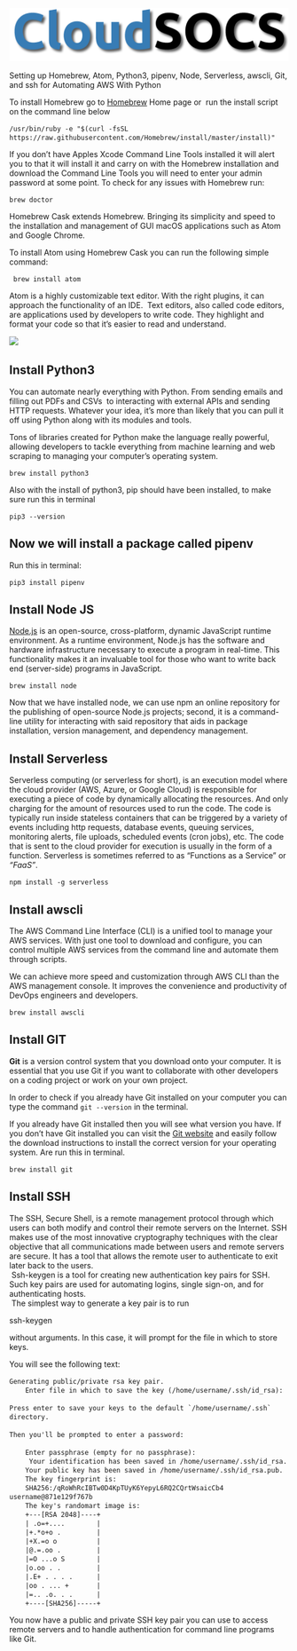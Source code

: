 ![CloudSOC logo](/pic/cloudsocs.png)

Setting up Homebrew, Atom, Python3, pipenv, Node, Serverless, awscli, Git, and ssh for Automating AWS With Python




To install Homebrew go to [Homebrew](http://brew.sh) Home page or  run the install script on the command line below
```
/usr/bin/ruby -e "$(curl -fsSL https://raw.githubusercontent.com/Homebrew/install/master/install)"
```
If you don’t have Apples Xcode Command Line Tools installed it will alert you to that it will install it and carry on with the Homebrew installation and download the Command Line Tools you will need to enter your admin password at some point.
To check for any issues with Homebrew run:
```
brew doctor
```
Homebrew Cask extends Homebrew. Bringing its simplicity and speed to the installation and management of GUI macOS applications such as Atom and Google Chrome.

To install Atom using Homebrew Cask you can run the following simple command:
```
 brew install atom
 ```
 Atom is a highly customizable text editor. With the right plugins, it can approach the functionality of an IDE.  Text editors, also called code editors, are applications used by developers to write code. They highlight and format your code so that it’s easier to read and understand.

 [![](https://1.bp.blogspot.com/-JYGztvQhMqc/YO3KEr8WGrI/AAAAAAAAAGE/5ZGuPa6xgqwik-AE6o8LQNsOGeIewrn7QCLcBGAsYHQ/w400-h249/open-atom-text-editor.png)](https://1.bp.blogspot.com/-JYGztvQhMqc/YO3KEr8WGrI/AAAAAAAAAGE/5ZGuPa6xgqwik-AE6o8LQNsOGeIewrn7QCLcBGAsYHQ/s1027/open-atom-text-editor.png)

 Install Python3
----------------
You can automate nearly everything with Python. From sending emails and filling out PDFs and CSVs  to interacting with external APIs and sending HTTP requests. Whatever your idea, it’s more than likely that you can pull it off using Python along with its modules and tools.

Tons of libraries created for Python make the language really powerful, allowing developers to tackle everything from machine learning and web scraping to managing your computer’s operating system.

```
brew install python3
```
Also with the install of python3, pip should have been installed, to make sure run this in terminal
```
pip3 --version
```
Now we will install a package called pipenv
-------------------------------------------
Run this in terminal: 
```
pip3 install pipenv
```
Install Node JS  
------------------------------------------
[Node.js](https://bootcamp.berkeley.edu/resources/coding/learn-node-js/introduction-to-node-js/) is an open-source, cross-platform, dynamic JavaScript runtime environment. As a runtime environment, Node.js has the software and hardware infrastructure necessary to execute a program in real-time. This functionality makes it an invaluable tool for those who want to write back end (server-side) programs in JavaScript.
```
brew install node
```
Now that we have installed node, we can use npm an online repository for the publishing of open-source Node.js projects; second, it is a command-line utility for interacting with said repository that aids in package installation, version management, and dependency management.

Install Serverless
-----------------------------
Serverless computing (or serverless for short), is an execution model where the cloud provider (AWS, Azure, or Google Cloud) is responsible for executing a piece of code by dynamically allocating the resources. And only charging for the amount of resources used to run the code. The code is typically run inside stateless containers that can be triggered by a variety of events including http requests, database events, queuing services, monitoring alerts, file uploads, scheduled events (cron jobs), etc. The code that is sent to the cloud provider for execution is usually in the form of a function. Serverless is sometimes referred to as “Functions as a Service” or _“_FaaS_”_.
```
npm install -g serverless
```
Install awscli
--------------
The AWS Command Line Interface (CLI) is a unified tool to manage your AWS services. With just one tool to download and configure, you can control multiple AWS services from the command line and automate them through scripts.

We can achieve more speed and customization through AWS CLI than the AWS management console. It improves the convenience and productivity of DevOps engineers and developers.
```
brew install awscli
```
Install GIT
-----------
**Git** is a version control system that you download onto your computer. It is essential that you use Git if you want to collaborate with other developers on a coding project or work on your own project.

In order to check if you already have Git installed on your computer you can type the command `git --version` in the terminal.

If you already have Git installed then you will see what version you have. If you don’t have Git installed you can visit the [Git website](https://git-scm.com/) and easily follow the download instructions to install the correct version for your operating system. Are run this in terminal.
```
brew install git
```
Install SSH
-----------
The SSH, Secure Shell, is a remote management protocol through which users can both modify and control their remote servers on the Internet. SSH makes use of the most innovative cryptography techniques with the clear objective that all communications made between users and remote servers are secure. It has a tool that allows the remote user to authenticate to exit later back to the users.  
 Ssh-keygen is a tool for creating new authentication key pairs for SSH. Such key pairs are used for automating logins, single sign-on, and for authenticating hosts.  
 The simplest way to generate a key pair is to run

 ssh-keygen

without arguments. In this case, it will prompt for the file in which to store keys.

You will see the following text:
```
Generating public/private rsa key pair.
    Enter file in which to save the key (/home/username/.ssh/id_rsa):

Press enter to save your keys to the default `/home/username/.ssh` directory.

Then you'll be prompted to enter a password:

    Enter passphrase (empty for no passphrase):
     Your identification has been saved in /home/username/.ssh/id_rsa.
    Your public key has been saved in /home/username/.ssh/id_rsa.pub.
    The key fingerprint is:
    SHA256:/qRoWhRcIBTw0D4KpTUyK6YepyL6RQ2CQrtWsaicCb4 username@871e129f767b
    The key's randomart image is:
    +---[RSA 2048]----+
    | .o=+....        |
    |+.*o+o .         |
    |+X.=o o          |
    |@.=.oo .         |
    |=O ...o S        |
    |o.oo . .         |
    |.E+ . . . .      |
    |oo . ... +       |
    |=.. .o. . .      |
    +----[SHA256]-----+

```
You now have a public and private SSH key pair you can use to access remote servers and to handle authentication for command line programs like Git.

 
